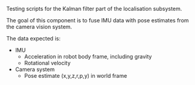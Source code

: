 Testing scripts for the Kalman filter part of the localisation subsystem.

The goal of this component is to fuse IMU data with pose estimates from the camera vision system.

The data expected is:
- IMU
    - Acceleration in robot body frame, including gravity
    - Rotational velocity
- Camera system
    - Pose estimate (x,y,z,r,p,y) in world frame